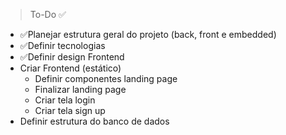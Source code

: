 > To-Do ✅

- ✅Planejar estrutura geral do projeto (back, front e embedded)
- ✅Definir tecnologias
- ✅Definir design Frontend
- Criar Frontend (estático)
  - Definir componentes landing page
  - Finalizar landing page
  - Criar tela login
  - Criar tela sign up
- Definir estrutura do banco de dados